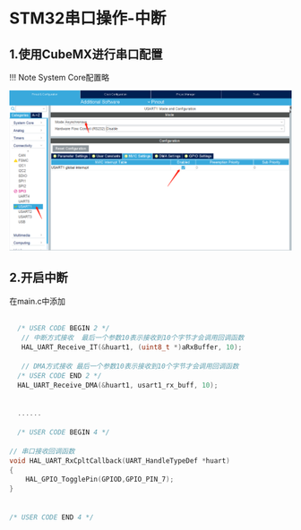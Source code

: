 # STM32串口操作-中断

## 1.使用CubeMX进行串口配置

!!! Note
    System Core配置略
	
![](../../assets/images/STM32/UART/usart1_IT_configure.png)




## 2.开启中断
在main.c中添加

```c

  /* USER CODE BEGIN 2 */
   // 中断方式接收  最后一个参数10表示接收到10个字节才会调用回调函数
   HAL_UART_Receive_IT(&huart1, (uint8_t *)aRxBuffer, 10);
   
   // DMA方式接收 最后一个参数10表示接收到10个字节才会调用回调函数
  /* USER CODE END 2 */
  HAL_UART_Receive_DMA(&huart1, usart1_rx_buff, 10);
  
  
  ......
  
  /* USER CODE BEGIN 4 */
  
// 串口接收回调函数
void HAL_UART_RxCpltCallback(UART_HandleTypeDef *huart)
{
	HAL_GPIO_TogglePin(GPIOD,GPIO_PIN_7);
}


/* USER CODE END 4 */
  
  
```











